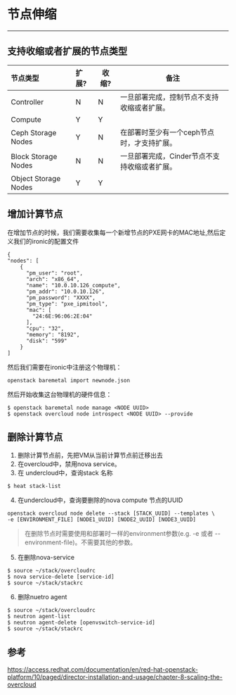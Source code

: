 # 节点伸缩

---

## 支持收缩或者扩展的节点类型

| 节点类型 | 扩展? | 收缩? | 备注 |
| :--- | :--- | --- | --- |
| Controller | N | N | 一旦部署完成，控制节点不支持收缩或者扩展。 |
| Compute | Y | Y | |
| Ceph Storage Nodes | Y | N | 在部署时至少有一个ceph节点时，才支持扩展。 |
| Block Storage Nodes | N | N | 一旦部署完成，Cinder节点不支持收缩或者扩展。 |
| Object Storage Nodes | Y | Y | |

## 增加计算节点

在增加节点的时候，我们需要收集每一个新增节点的PXE网卡的MAC地址,然后定义我们的ironic的配置文件

```
{
"nodes": [
    {
      "pm_user": "root",
      "arch": "x86_64",
      "name": "10.0.10.126_compute",
      "pm_addr": "10.0.10.126",
      "pm_password": "XXXX",
      "pm_type": "pxe_ipmitool",
      "mac": [
        "24:6E:96:06:2E:04"
      ],
      "cpu": "32",
      "memory": "8192",
      "disk": "599"
    }
]
```

然后我们需要在ironic中注册这个物理机：
```
openstack baremetal import newnode.json
```
然后开始收集这台物理机的硬件信息：
```
$ openstack baremetal node manage <NODE UUID>
$ openstack overcloud node introspect <NODE UUID> --provide
```



## 删除计算节点

1. 删除计算节点前，先把VM从当前计算节点前迁移出去
2. 在overcloud中，禁用nova service。
3. 在 undercloud中，查询stack 名称
```
$ heat stack-list
```
4. 在undercloud中，查询要删除的nova compute 节点的UUID
```
openstack overcloud node delete --stack [STACK_UUID] --templates \
-e [ENVIRONMENT_FILE] [NODE1_UUID] [NODE2_UUID] [NODE3_UUID]
```
> 在删除节点时需要使用和部署时一样的environment参数(e.g. -e 或者 --environment-file)。不需要其他的参数。

5. 在删除nova-service
```
$ source ~/stack/overcloudrc
$ nova service-delete [service-id]
$ source ~/stack/stackrc
```
6. 删除nuetro agent
```
$ source ~/stack/overcloudrc
$ neutron agent-list
$ neutron agent-delete [openvswitch-service-id]
$ source ~/stack/stackrc
```

## 参考
https://access.redhat.com/documentation/en/red-hat-openstack-platform/10/paged/director-installation-and-usage/chapter-8-scaling-the-overcloud